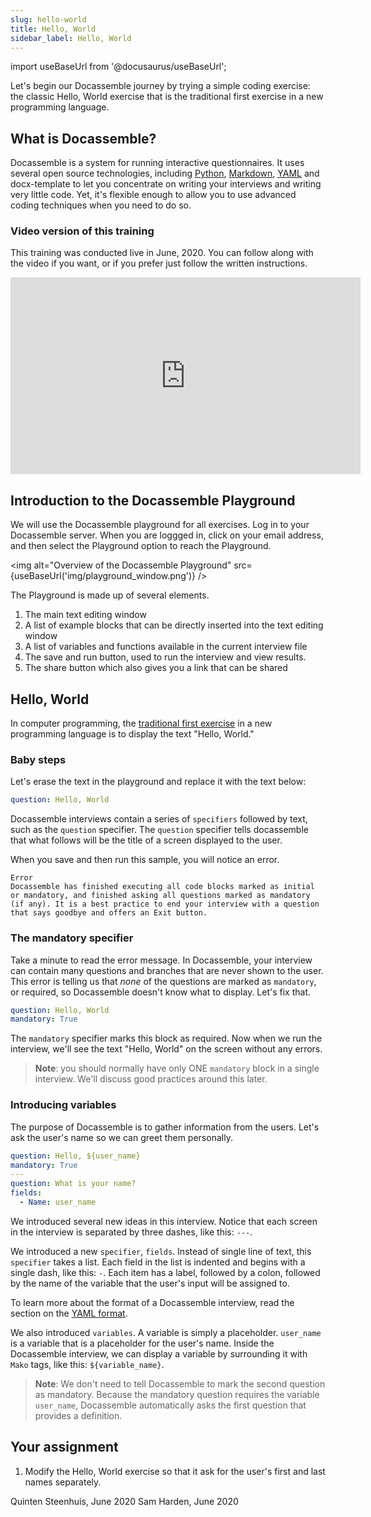 ```yaml
---
slug: hello-world
title: Hello, World
sidebar_label: Hello, World
---
```

import useBaseUrl from '@docusaurus/useBaseUrl';


Let's begin our Docassemble journey by trying a simple coding exercise: the classic
Hello, World exercise that is the traditional first exercise in a new programming
language.

## What is Docassemble?

Docassemble is a system for running interactive questionnaires. It uses several
open source technologies, including [Python](python.md), [Markdown](markdown.md), [YAML](yaml.md) and docx-template to
let you concentrate on writing your interviews and writing very little code.
Yet, it's flexible enough to allow you to use advanced coding techniques when
you need to do so.

### Video version of this training

This training was conducted live in June, 2020. You can follow
along with the video if you want, or if you prefer just follow the 
written instructions.

<iframe width="560" height="315" src="https://www.youtube.com/embed/Lsh_2qmTSAw" frameborder="0" allow="accelerometer; autoplay; clipboard-write; encrypted-media; gyroscope; picture-in-picture" allowfullscreen></iframe>

## Introduction to the Docassemble Playground

We will use the Docassemble playground for all exercises. Log in to your
Docassemble server. When you are loggged
in, click on your email address, and then select the Playground option to reach the
Playground.

<img alt="Overview of the Docassemble Playground" src={useBaseUrl('img/playground_window.png')} />

The Playground is made up of several elements.

1. The main text editing window
1. A list of example blocks that can be directly inserted into the text editing window
1. A list of variables and functions available in the current interview file
1. The save and run button, used to run the interview and view results.
1. The share button which also gives you a link that can be shared 

## Hello, World

In computer programming, the [traditional first
exercise](https://en.wikipedia.org/wiki/%22Hello,_World!%22_program) in a new
programming language is to display the text "Hello, World."

### Baby steps

Let's erase the text in the playground and replace it with the text below:

```yaml
question: Hello, World
```

Docassemble interviews contain a series of `specifiers` followed by text, such
as the `question` specifier. The `question` specifier tells docassemble that
what follows will be the title of a screen displayed to the user.

When you save and then run this sample, you will notice an error.

```
Error
Docassemble has finished executing all code blocks marked as initial or mandatory, and finished asking all questions marked as mandatory (if any). It is a best practice to end your interview with a question that says goodbye and offers an Exit button.
```

### The mandatory specifier
Take a minute to read the error message. In Docassemble, your interview can
contain many questions and branches that are never shown to the user. This error
is telling us that _none_ of the questions are marked as `mandatory`, or
required, so Docassemble doesn't know what to display. Let's fix that.

```yaml
question: Hello, World
mandatory: True
```

The `mandatory` specifier marks this block as required. Now when we run the
interview, we'll see the text "Hello, World" on the screen without any errors.

> **Note**: you should normally have only ONE `mandatory` block in a single
> interview. We'll discuss good practices around this later.

### Introducing variables

The purpose of Docassemble is to gather information from the users. Let's ask
the user's name so we can greet them personally.

```yaml
question: Hello, ${user_name}
mandatory: True
---
question: What is your name?
fields:
  - Name: user_name
```

We introduced several new ideas in this interview. Notice that each screen in
the interview is separated by three dashes, like this: `---`.

We introduced a new `specifier`, `fields`. Instead of single line of text, this
`specifier` takes a list. Each field in the list is indented and begins with a
single dash, like this: `-`. Each item has a label, followed by a colon,
followed by the name of the variable that the user's input will be assigned to.

To learn more about the format of a Docassemble interview, read the section on
the [YAML format](yaml.md).

We also introduced `variables`. A variable is simply a placeholder. `user_name`
is a variable that is a placeholder for the user's name. Inside the Docassemble
interview, we can display a variable by surrounding it with `Mako` tags, like
this: `${variable_name}`.

> **Note**: We don't need to tell Docassemble to mark the second question as
> mandatory. Because the mandatory question requires the variable `user_name`,
> Docassemble automatically asks the first question that provides a definition.

## Your assignment

1. Modify the Hello, World exercise so that it ask for the user's first and last
   names separately.

Quinten Steenhuis, June 2020
Sam Harden, June 2020
